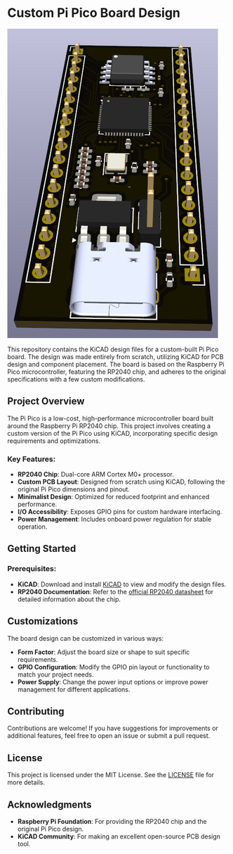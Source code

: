 # Custom Pi Pico Board Design

![3D Model](README_RESOURCES/aa.png)

This repository contains the KiCAD design files for a custom-built Pi Pico board. The design was made entirely from scratch, utilizing KiCAD for PCB design and component placement. The board is based on the Raspberry Pi Pico microcontroller, featuring the RP2040 chip, and adheres to the original specifications with a few custom modifications.

## Project Overview

The Pi Pico is a low-cost, high-performance microcontroller board built around the Raspberry Pi RP2040 chip. This project involves creating a custom version of the Pi Pico using KiCAD, incorporating specific design requirements and optimizations.

### Key Features:
- **RP2040 Chip**: Dual-core ARM Cortex M0+ processor.
- **Custom PCB Layout**: Designed from scratch using KiCAD, following the original Pi Pico dimensions and pinout.
- **Minimalist Design**: Optimized for reduced footprint and enhanced performance.
- **I/O Accessibility**: Exposes GPIO pins for custom hardware interfacing.
- **Power Management**: Includes onboard power regulation for stable operation.
  
## Getting Started

### Prerequisites:
- **KiCAD**: Download and install [KiCAD](https://kicad.org/) to view and modify the design files.
- **RP2040 Documentation**: Refer to the [official RP2040 datasheet](https://www.raspberrypi.org/documentation/rp2040) for detailed information about the chip.
  
## Customizations

The board design can be customized in various ways:
- **Form Factor**: Adjust the board size or shape to suit specific requirements.
- **GPIO Configuration**: Modify the GPIO pin layout or functionality to match your project needs.
- **Power Supply**: Change the power input options or improve power management for different applications.

## Contributing

Contributions are welcome! If you have suggestions for improvements or additional features, feel free to open an issue or submit a pull request.

## License

This project is licensed under the MIT License. See the [LICENSE](./LICENSE) file for more details.

## Acknowledgments

- **Raspberry Pi Foundation**: For providing the RP2040 chip and the original Pi Pico design.
- **KiCAD Community**: For making an excellent open-source PCB design tool.



